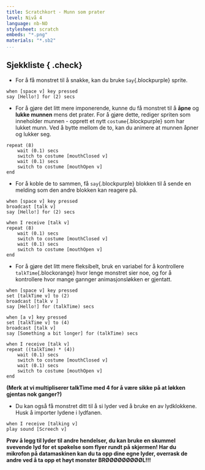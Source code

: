 ```yaml
---
title: Scratchkort - Munn som prater
level: Nivå 4
language: nb-NO
stylesheet: scratch
embeds: "*.png"
materials: "*.sb2"
...
```


## Sjekkliste { .check}

+ For å få monstret til å snakke, kan du bruke
	 `Say`{.blockpurple} sprite.
```blocks
when [space v] key pressed
say [Hello!] for (2) secs
```
+	 For å gjøre det litt mere imponerende, kunne du
	 få monstret til å **åpne** og **lukke munnen**
	 mens det prater. For å gjøre dette, rediger spriten
	 som inneholder munnen  - opprett et nytt
	 `costume`{.blockpurple} som har lukket munn.
	 Ved å bytte mellom de to, kan du animere
	 at munnen åpner og lukker seg.
```blocks
repeat (8)
	wait (0.1) secs
	switch to costume [mouthClosed v]
	wait (0.1) secs
	switch to costume [mouthOpen v]
end
```
+ For å koble de to sammen, få `say`{.blockpurple} blokken til å sende en melding som den andre blokken kan reagere på.

```blocks
when [space v] key pressed
broadcast [talk v]
say [Hello!] for (2) secs

when I receive [talk v]
repeat (8)
	wait (0.1) secs
	switch to costume [mouthClosed v]
	wait (0.1) secs
	switch to costume [mouthOpen v]
end
```

+	 For å gjøre det litt mere fleksibelt, bruk en
	 variabel for å kontrollere `talkTime`{.blockorange} hvor lenge
	 monstret sier noe, og for å kontrollere
	 hvor mange gannger animasjonsløkken er
	gjentatt.

```blocks
when [space v] key pressed
set [talkTime v] to (2)
broadcast [talk v ]
say [Hello!] for (talkTime) secs

when [a v] key pressed
set [talkTime v] to (4)
broadcast [talk v]
say [Something a bit longer] for (talkTime) secs

when I receive [talk v]
repeat ((talkTime) * (4))
	wait (0.1) secs
	switch to costume [mouthClosed v]
	wait (0.1) secs
	switch to costume [mouthOpen v]
end
```
**(Merk at vi multipliserer talkTime med 4 for
å være sikke på at løkken gjentas nok
ganger?)**

+ Du kan også få monstret ditt til å si
	 lyder ved å bruke en av lydklokkene. Husk å
	 importer lydene i lydfanen.

```blocks
when I receive [talking v]
play sound [Screech v]
```
**Prøv å legg til lyder til andre hendelser, du kan bruke en skummel svevende
lyd for et spøkelse som flyer rundt på skjermen! Har du mikrofon på
datamaskinen kan du ta opp dine egne lyder, overrask de andre ved å
ta opp et høyt monster BRØØØØØØØØØL!!!**
